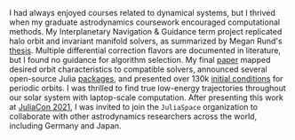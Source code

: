 I had always enjoyed courses related to dynamical systems, but I thrived
when my graduate astrodynamics coursework encouraged computational
methods. My Interplanetary Navigation & Guidance term project replicated
halo orbit and invariant manifold solvers, as summarized by Megan Rund's
[thesis](https://digitalcommons.calpoly.edu/theses/1853/). Multiple
differential correction flavors are documented in literature, but I
found no guidance for algorithm selection. My final
[paper](https://github.com/cadojo/CR3BP-Manifold-Research/blob/main/papers/manifold-transfers/tex/Carpinelli_Manifold_Transfers.pdf) mapped desired
orbit characteristics to compatible solvers, announced several
open-source Julia
[packages](https://github.com/cadojo/GeneralAstrodynamics.jl), and
presented over 130k [initial
conditions](https://github.com/cadojo/CR3BP-Manifold-Research) for
periodic orbits. I was thrilled to find true low-energy trajectories
throughout our solar system with laptop-scale computation. After
presenting this work at [JuliaCon
2021](https://youtu.be/WnvKaUsGv8w?si=GaO9QXEtBId9USVm), I was invited
to join the `JuliaSpace` organization to collaborate with other
astrodynamics researchers across the world, including Germany and Japan.
